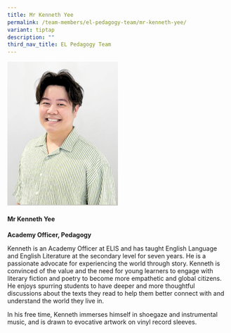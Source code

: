 ```yaml
---
title: Mr Kenneth Yee
permalink: /team-members/el-pedagogy-team/mr-kenneth-yee/
variant: tiptap
description: ""
third_nav_title: EL Pedagogy Team
---
```

<p></p>
<div class="isomer-image-wrapper">
<img style="width: 50%;" height="auto" width="100%" alt="" src="/images/Kenneth_Portrait.png">
</div>
<h4><strong>Mr Kenneth Yee</strong></h4>
<p><strong>Academy Officer, Pedagogy</strong>
</p>
<p>Kenneth is an Academy Officer at ELIS and has taught English Language
and English Literature at the secondary level for seven years. He is a
passionate advocate for experiencing the world through story. Kenneth is
convinced of the value and the need for young learners to engage with literary
fiction and poetry to become more empathetic and global citizens. He enjoys
spurring students to have deeper and more thoughtful discussions about
the texts they read to help them better connect with and understand the
world they live in.</p>
<p>In his free time, Kenneth immerses himself in shoegaze and instrumental
music, and is drawn to evocative artwork on vinyl record sleeves.</p>